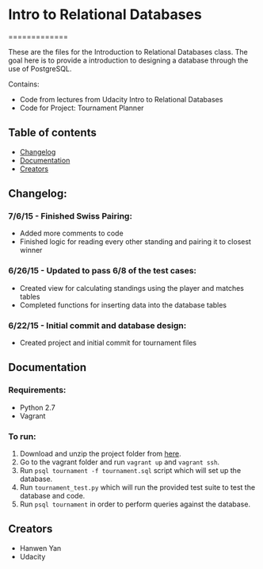 # Intro to Relational Databases
=============

These are the files for the Introduction to Relational Databases class. The goal here is to provide a introduction to designing a database through the use of PostgreSQL.

Contains:

- Code from lectures from Udacity Intro to Relational Databases
- Code for Project: Tournament Planner

## Table of contents

- [Changelog](#changelog)
- [Documentation](#documentation)
- [Creators](#creators)

## Changelog:

### 7/6/15 - Finished Swiss Pairing:
  * Added more comments to code
  * Finished logic for reading every other standing and pairing it to closest winner

### 6/26/15 - Updated to pass 6/8 of the test cases:
  * Created view for calculating standings using the player and matches tables
  * Completed functions for inserting data into the database tables

### 6/22/15 - Initial commit and database design:
  * Created project and initial commit for tournament files

## Documentation

### Requirements:

- Python 2.7
- Vagrant

### To run:

1. Download and unzip the project folder from [here](https://github.com/hanwenyan/databases/archive/master.zip).
2. Go to the vagrant folder and run `vagrant up` and `vagrant ssh`.
3. Run `psql tournament -f tournament.sql` script which will set up the database.
4. Run `tournament_test.py` which will run the provided test suite to test the database and code.
5. Run `psql tournament` in order to perform queries against the database.

## Creators

  * Hanwen Yan
  * Udacity
